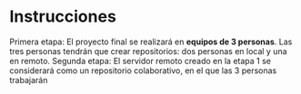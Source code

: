 # Instrucciones

Primera etapa: El proyecto final se realizará en **equipos de 3 personas**. Las tres personas tendrán que crear repositorios: dos personas en local y una en remoto.
Segunda etapa: El servidor remoto creado en la etapa 1 se considerará como un repositorio colaborativo, en el que las 3 personas trabajarán
